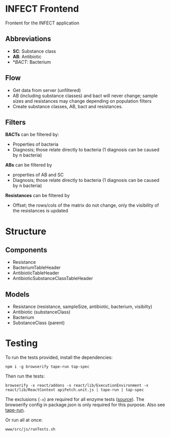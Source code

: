 # INFECT Frontend

Frontent for the INFECT application

## Abbreviations
- **SC**: Substance class
- **AB**: Antibiotic
- **BACT*: Bacterium

## Flow
 
- Get data from server (unfiltered)
- AB (including substance classes) and bact will never change; sample sizes and resistances may change depending on population filters
- Create substance classes, AB, bact and resistances. 

## Filters
**BACTs** can be filtered by:
- Properties of bacteria
- Diagnosis; those relate directly to bacteria (1 diagnosis can be caused by n bacteria)

**ABs** can be filtered by
- properties of AB and SC
- Diagnosis; those relate directly to bacteria (1 diagnosis can be caused by n bacteria)

**Resistances** can be filtered by
- Offset; the rows/cols of the matrix do not change, only the visibility of the resistances is updated


# Structure
## Components
- Resistance
- BacteriumTableHeader
- AntibioticTableHeader
- AntibioticSubstanceClassTableHeader

## Models
- Resistance (resistance, sampleSize, antibiotic, bacterium, visibilty)
- Antibiotic (substanceClass)
- Bacterium
- SubstanceClass (parent)

# Testing

To run the tests provided, install the dependencies:

```
npm i -g browserify tape-run tap-spec
```

Then run the tests: 

```
browserify -x react/addons -x react/lib/ExecutionEnvironment -x react/lib/ReactContext apiFetch.unit.js | tape-run | tap-spec
```

The exclusions (`-x`) are required for all enzyme tests ([source](https://github.com/monounity/karma-typescript/issues/54)). The browserify config in package.json is only required for this purpose. Also see [tape-run](https://github.com/juliangruber/tape-run).

Or run all at once:

```
www/src/js/runTests.sh
```


